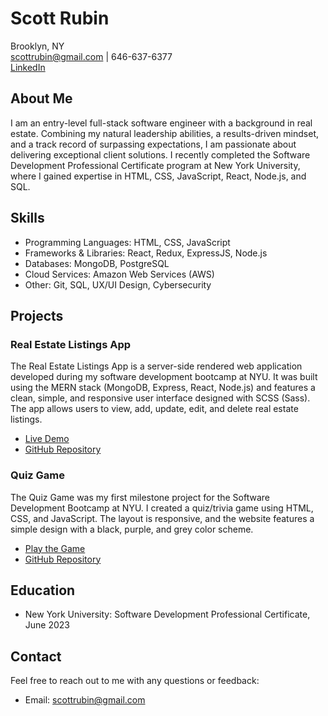# Scott Rubin

Brooklyn, NY  
scottrubin@gmail.com | 646-637-6377  
[LinkedIn](linkedin.com/in/srubin)

## About Me

I am an entry-level full-stack software engineer with a background in real estate. Combining my natural leadership abilities, a results-driven mindset, and a track record of surpassing expectations, I am passionate about delivering exceptional client solutions. I recently completed the Software Development Professional Certificate program at New York University, where I gained expertise in HTML, CSS, JavaScript, React, Node.js, and SQL.

## Skills

- Programming Languages: HTML, CSS, JavaScript
- Frameworks & Libraries: React, Redux, ExpressJS, Node.js
- Databases: MongoDB, PostgreSQL
- Cloud Services: Amazon Web Services (AWS)
- Other: Git, SQL, UX/UI Design, Cybersecurity

## Projects

### Real Estate Listings App

The Real Estate Listings App is a server-side rendered web application developed during my software development bootcamp at NYU. It was built using the MERN stack (MongoDB, Express, React, Node.js) and features a clean, simple, and responsive user interface designed with SCSS (Sass). The app allows users to view, add, update, edit, and delete real estate listings.

- [Live Demo](link-to-live-demo)
- [GitHub Repository](link-to-repo)

### Quiz Game

The Quiz Game was my first milestone project for the Software Development Bootcamp at NYU. I created a quiz/trivia game using HTML, CSS, and JavaScript. The layout is responsive, and the website features a simple design with a black, purple, and grey color scheme.

- [Play the Game](link-to-game)
- [GitHub Repository](link-to-repo)

## Education

- New York University: Software Development Professional Certificate, June 2023

## Contact

Feel free to reach out to me with any questions or feedback:

- Email: scottrubin@gmail.com
